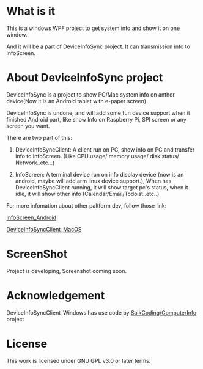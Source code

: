 # What is it

This is a windows WPF project to get system info and show it on one window.

And it will be a part of DeviceInfoSync project. It can transmission info to InfoScreen.

# About DeviceInfoSync project

DeviceInfoSync is a project to show PC/Mac system info on anthor device(Now it is an Android tablet with e-paper screen).

DeviceInfoSync is undone, and will add some fun device support when it finished Android part, like show Info on Raspberry Pi, SPI screen or any screen you want.

There are two part of this:

1. DeviceInfoSyncClient: A client run on PC, show info on PC and transfer info to InfoScreen. (Like CPU usage/ memory usage/ disk status/ Network..etc...)

2. InfoScreen: A terminal device run on info display device (now is an android, maybe will add arm linux device support.), When has DeviceInfoSyncClient running, it will show target pc's status, when it idle, it will show other info (Calendar/Email/Todoist..etc..)

For more infomation about other paltform dev, follow those link:

[InfoScreen_Android](https://github.com/MortalKim/InfoScreen_Android)

[DeviceInfoSyncClient_MacOS](https://github.com/MortalKim/DeviceInfoSyncClient_MacOS)

# ScreenShot

Project is developing, Screenshot coming soon.

# Acknowledgement

DeviceInfoSyncClient_Windows has use code by [SalkCoding/ComputerInfo](https://github.com/SalkCoding/ComputerInfo) project

# License

This work is licensed under GNU GPL v3.0 or later terms.